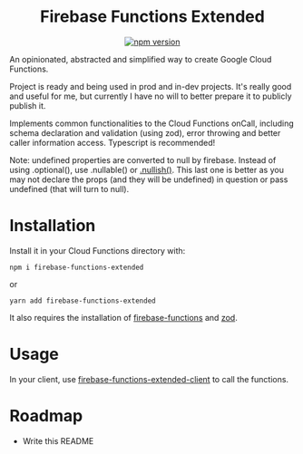 <div align="center">

# Firebase Functions Extended

[![npm version](https://badge.fury.io/js/firebase-functions-extended.svg)](https://www.npmjs.com/package/firebase-functions-extended)

</div>

An opinionated, abstracted and simplified way to create Google Cloud Functions.

Project is ready and being used in prod and in-dev projects. It's really good and useful for me, but currently I have no will to better prepare it to publicly publish it.

Implements common functionalities to the Cloud Functions onCall, including schema declaration and validation (using zod), error throwing and better caller information access. Typescript is recommended!

Note: undefined properties are converted to null by firebase. Instead of using .optional(), use .nullable() or [.nullish()](https://github.com/colinhacks/zod#nullish). This last one is better as you may not declare the props (and they will be undefined) in question or pass undefined (that will turn to null).

# Installation

Install it in your Cloud Functions directory with:

`npm i firebase-functions-extended`

or

`yarn add firebase-functions-extended`

It also requires the installation of [firebase-functions](https://github.com/firebase/firebase-functions) and [zod](https://github.com/vriad/zod).

# Usage

In your client, use [firebase-functions-extended-client](https://github.com/SrBrahma/firebase-functions-extended-client) to call the functions.

# Roadmap

* Write this README
